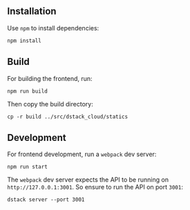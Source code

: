 ## Installation

Use `npm` to install dependencies:

```shell
npm install
```

## Build

For building the frontend, run:

```shell
npm run build
```

Then copy the build directory:

```shell
cp -r build ../src/dstack_cloud/statics
```

## Development

For frontend development, run a `webpack` dev server:

```shell
npm run start
```

The `webpack` dev server expects the API to be running on `http://127.0.0.1:3001`. So ensure to run the API on port `3001`:

```shell
dstack server --port 3001
```